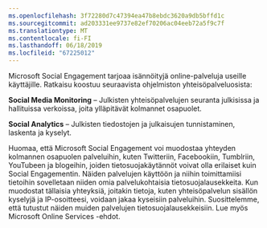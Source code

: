 ```yaml
---
ms.openlocfilehash: 3f72280d7c47394ea47b8ebdc3620a9db5bffd1c
ms.sourcegitcommit: ad203331ee9737e82ef70206ac04eeb72a5f9c7f
ms.translationtype: MT
ms.contentlocale: fi-FI
ms.lasthandoff: 06/18/2019
ms.locfileid: "67225012"
---
```

Microsoft Social Engagement tarjoaa isännöityjä online-palveluja useille käyttäjille. Ratkaisu koostuu seuraavista ohjelmiston yhteisöpalveluosista:  
  
**Social Media Monitoring** – Julkisten yhteisöpalvelujen seuranta julkisissa ja hallituissa verkoissa, joita ylläpitävät kolmannet osapuolet.  
  
**Social Analytics** – Julkisten tiedostojen ja julkaisujen tunnistaminen, laskenta ja kyselyt.  
  
 Huomaa, että Microsoft Social Engagement voi muodostaa yhteyden kolmannen osapuolen palveluihin, kuten Twitteriin, Facebookiin, Tumblriin, YouTubeen ja blogeihin, joiden tietosuojakäytännöt voivat olla erilaiset kuin Social Engagementin. Näiden palvelujen käyttöön ja niihin toimittamiisi tietoihin sovelletaan niiden omia palvelukohtaisia tietosuojalausekkeita. Kun muodostat tällaisia yhteyksiä, joitakin tietoja, kuten yhteisöpalvelun sisällön kyselyjä ja IP-osoitteesi, voidaan jakaa kyseisiin palveluihin. Suosittelemme, että tutustut näiden muiden palvelujen tietosuojalausekkeisiin. Lue myös Microsoft Online Services -ehdot.